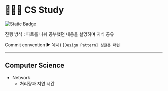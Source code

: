 # 🧑🏻‍💻 CS Study
 ![Static Badge](https://img.shields.io/badge/since-2024.08.25-blue)
 <br>
 
진행 방식 : 파트를 나눠 공부했던 내용을 설명하며 지식 공유
<br>

Commit convention ▶︎ 예시) `[Design Pattern] 싱글폰 패턴`

---
## Computer Science
- Network
    - 처리량과 지연 시간


